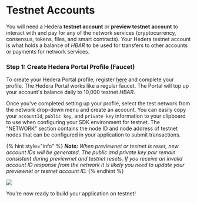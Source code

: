 # Testnet Accounts

You will need a Hedera **testnet account** or **preview testnet** **account** to interact with and pay for any of the network services (cryptocurrency, consensus, tokens, files, and smart contracts). Your Hedera testnet account is what holds a balance of _HBAR_ to be used for transfers to other accounts or payments for network services.

### Step 1: Create Hedera Portal Profile (Faucet)

To create your Hedera Portal profile, register [here](https://portal.hedera.com/register) and complete your profile. The Hedera Portal works like a regular faucet. The Portal will top up your account's balance daily to 10,000 testnet _HBAR_.

Once you've completed setting up your profile, select the test network from the network drop-down menu and create an account. You can easily copy your `accountId`, `public key`, and `private key` information to your clipboard to use when configuring your SDK environment for testnet. The "NETWORK" section contains the node ID and node address of testnet nodes that can be configured in your application to submit transactions.

{% hint style="info" %}
_**Note:** When previewnet or testnet is reset, new account IDs will be generated. The public and private key pair remain consistent during previewnet and testnet resets. If you receive an invalid account ID response from the network it is likely you need to update your previewnet or testnet account ID._
{% endhint %}

![](../../.gitbook/assets/testnet.png)

You're now ready to build your application on testnet!
